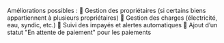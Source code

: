  Améliorations possibles :
🔸 Gestion des propriétaires (si certains biens appartiennent à plusieurs propriétaires)
🔸 Gestion des charges (électricité, eau, syndic, etc.)
🔸 Suivi des impayés et alertes automatiques
🔸 Ajout d’un statut "En attente de paiement" pour les paiements

